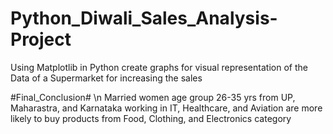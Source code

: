 # Python_Diwali_Sales_Analysis-Project
Using Matplotlib in Python create graphs for visual representation of the Data of a Supermarket for increasing the sales

#Final_Conclusion# \n
Married women age group 26-35 yrs from UP,  Maharastra, and Karnataka working in IT, Healthcare, and Aviation are more likely to buy products from Food, Clothing, and Electronics category
